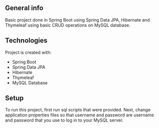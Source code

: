 ## General info
Basic project done in Spring Boot using Spring Data JPA, Hibernate and Thymeleaf using basic CRUD operations on MySQL database.
	
## Technologies
Project is created with:
* Spring Boot
* Spring Data JPA
* Hibernate
* Thymeleaf
* MySQL Database
	
## Setup
To run this project, first run sql scripts that were provided.
Next, change application properties files so that username and password are username and password that you use to log in to your MySQL server.
